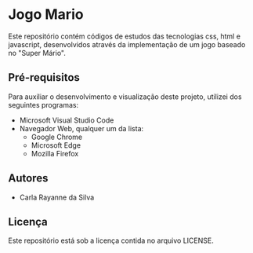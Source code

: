 # Jogo Mario

Este repositório contém códigos de estudos das tecnologias css, html e javascript, desenvolvidos através da implementação de um jogo baseado no "Super Mário".

## Pré-requisitos

Para auxiliar o desenvolvimento e visualização deste projeto, utilizei dos seguintes programas:

* Microsoft Visual Studio Code
* Navegador Web, qualquer um da lista:
    * Google Chrome
    * Microsoft Edge
    * Mozilla Firefox

## Autores

* Carla Rayanne da Silva

## Licença

Este repositório está sob a licença contida no arquivo LICENSE.
